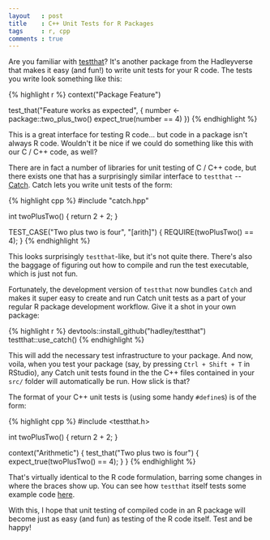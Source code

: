 ```yaml
---
layout   : post
title    : C++ Unit Tests for R Packages
tags     : r, cpp
comments : true
---
```


Are you familiar with [testthat](http://r-pkgs.had.co.nz/tests.html)?
It's another package from the Hadleyverse that
makes it easy (and fun!) to write unit tests
for your R code. The tests you write look
something like this:


{% highlight r %}
context("Package Feature")

test_that("Feature works as expected", {
  number <- package::two_plus_two()
  expect_true(number == 4)
})
{% endhighlight %}

This is a great interface for testing R 
code... but code in a package isn't always 
R code. Wouldn't it be nice if we could do
something like this with our C / C++ code,
as well?

There are in fact a number of libraries for
unit testing of C / C++ code, but there
exists one that has a surprisingly
similar interface to `testthat` --
[Catch](https://github.com/philsquared/Catch).
Catch lets you write unit tests of the form:


{% highlight cpp %}
#include "catch.hpp"

int twoPlusTwo() {
  return 2 + 2;
}

TEST_CASE("Two plus two is four", "[arith]") {
  REQUIRE(twoPlusTwo() == 4);
}
{% endhighlight %}

This looks surprisingly `testthat`-like, but it's
not quite there. There's also the baggage of
figuring out how to compile and run the test
executable, which is just not fun.

Fortunately, the development version of 
`testthat` now bundles `Catch` and makes it
super easy to create and run Catch unit 
tests as a part of your regular R package
development workflow. Give it a shot in
your own package:


{% highlight r %}
devtools::install_github("hadley/testthat")
testthat::use_catch()
{% endhighlight %}

This will add the necessary test
infrastructure to your package. And now,
voila, when you test your package (say, by
pressing `Ctrl + Shift + T` in RStudio),
any Catch unit tests found in the the C++
files contained in your `src/` folder will
automatically be run. How slick is that?

The format of your C++ unit tests is (using
some handy `#define`s) is of the form:


{% highlight cpp %}
#include <testthat.h>

int twoPlusTwo() {
  return 2 + 2;
}

context("Arithmetic") {
  test_that("Two plus two is four") {
    expect_true(twoPlusTwo() == 4);
  }
}
{% endhighlight %}

That's virtually identical to the R code
formulation, barring some changes in where
the braces show up.  You can see how `testthat`
itself tests some example code
[here](https://github.com/hadley/testthat/blob/master/src/test-catch.cpp).

With this, I hope that unit testing of
compiled code in an R package will become
just as easy (and fun) as testing of the
R code itself. Test and be happy!
